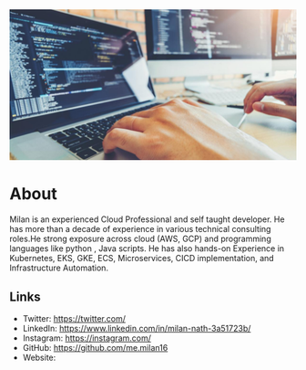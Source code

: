 <img src = "https://github.com/memilan16/milanonline/blob/main/image.jpeg" >

# About

Milan is an experienced Cloud Professional and self taught developer.  He has more than a decade of experience in various technical consulting roles.He strong exposure across cloud (AWS,  GCP) and programming languages like python , Java scripts. He has also hands-on Experience in Kubernetes, EKS, GKE, ECS, Microservices, CICD implementation, and Infrastructure Automation.

## Links
- Twitter: https://twitter.com/
- LinkedIn: https://www.linkedin.com/in/milan-nath-3a51723b/
- Instagram: https://instagram.com/
- GitHub: https://github.com/me.milan16
- Website:  

